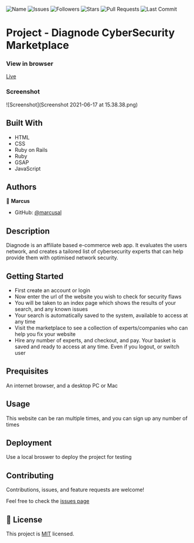 ![Name](https://img.shields.io/badge/Marcus-Developer-red?style=for-the-badge)
![Issues](https://img.shields.io/github/issues/marcusal/cyber_city?style=for-the-badge)
![Followers](https://img.shields.io/github/followers/marcusal?style=for-the-badge)
![Stars](https://img.shields.io/github/stars/marcusal?style=for-the-badge)
![Pull Requests](https://img.shields.io/github/issues-pr/marcusal/cyber_city?style=for-the-badge)
![Last Commit](https://img.shields.io/github/last-commit/marcusal/cyber_city?/main?style=for-the-badge)


# Project - Diagnode CyberSecurity Marketplace


### View in browser
[Live](http://www.diagnode.co.uk/)

### Screenshot
![Screenshot](Screenshot 2021-06-17 at 15.38.38.png)

## Built With

- HTML
- CSS
- Ruby on Rails
- Ruby
- GSAP
- JavaScript

## Authors

👤 **Marcus**

- GitHub: [@marcusal](https://github.com/marcusal)

## Description

Diagnode is an affiliate based e-commerce web app. It evaluates the users network, and creates a tailored list of cybersecurity experts that can help provide them with optimised network security. 

## Getting Started

- First create an account or login
- Now enter the url of the website you wish to check for security flaws
- You will be taken to an index page which shows the results of your search, and any known issues
- Your search is automatically saved to the system, available to access at any time
- Visit the marketplace to see a collection of experts/companies who can help you fix your website
- Hire any number of experts, and checkout, and pay. Your basket is saved and ready to access at any time. Even if you logout, or switch user

## Prequisites

An internet browser, and a desktop PC or Mac

## Usage

This website can be ran multiple times, and you can sign up any number of times

## Deployment

Use a local broswer to deploy the project for testing

## Contributing

Contributions, issues, and feature requests are welcome!

Feel free to check the [issues page](https://github.com/marcusal/sakoiwebsite/issues)

## 📝 License

This project is [MIT](LICENSE) licensed.
